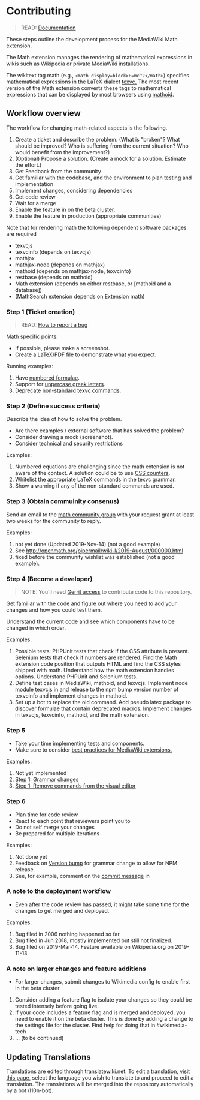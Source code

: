 # Contributing

> READ: [Documentation](https://www.mediawiki.org/wiki/Extension:Math)

These steps outline the development process for the MediaWiki Math extension.

The Math extension manages the rendering of mathematical expressions in wikis such as Wikipedia or private MediaWiki installations.

The wikitext tag math (e.g.,
`<math display=block>E=mc^2</math>`) specifies mathematical expressions in the LaTeX dialect
[texvc.](https://github.com/wikimedia/texvcjs/blob/master/lib/parser.pegjs)
The most recent version of the Math extension converts these tags to mathematical expressions that can be
displayed by most browsers using
[mathoid](https://gitlab.wikimedia.org/repos/mediawiki/services/mathoid).

## Workflow overview

The workflow for changing math-related aspects is the following.

1. Create a ticket and describe the problem.
   (What is "broken"?
   What should be improved?
   Who is suffering from the current situation?
   Who would benefit from the improvement?)
2. (Optional) Propose a solution. (Create a mock for a solution. Estimate the effort.)
3. Get Feedback from the community
4. Get familiar with the codebase, and the environment to plan testing and implementation
5. Implement changes, considering dependencies
6. Get code review
7. Wait for a merge
8. Enable the feature in on the [beta cluster](https://www.mediawiki.org/wiki/Beta_Cluster).
9. Enable the feature in production (appropriate communities)


Note that for rendering math the following dependent software packages are required
* texvcjs
* texvcinfo (depends on texvcjs)
* mathjax
* mathjax-node (depends on mathjax)
* mathoid (depends on mathjax-node, texvcinfo)
* restbase (depends on mathoid)
* Math extension (depends on either restbase, or [mathoid and a database])
* (MathSearch extension depends on Extension math)
### Step 1 (Ticket creation)

> READ: [How to report a bug](https://www.mediawiki.org/wiki/How_to_report_a_bug)

Math specific points:
* If possible, please make a screenshot.
* Create a LaTeX/PDF file to demonstrate what you expect.

Running examples:
1. Have [numbered formulae](https://phabricator.wikimedia.org/T7600).
2. Support for [uppercase greek letters](https://phabricator.wikimedia.org/T218295).
3. Deprecate [non-standard texvc commands](https://phabricator.wikimedia.org/T197842).

### Step 2 (Define success criteria)

Describe the idea of how to solve the problem.

* Are there examples / external software that has solved the problem?
* Consider drawing a mock (screenshot).
* Consider technical and security restrictions

Examples:
1. Numbered equations are challenging since the math extension is not aware of the context. A solution could be to use [CSS counters](https://developer.mozilla.org/en-US/docs/Web/CSS/CSS_Lists_and_Counters/Using_CSS_counters).
2.  Whitelist the appropriate LaTeX commands in the texvc grammar.
3. Show a warning if any of the non-standard commands are used.

### Step 3 (Obtain commuinity consenus)

Send an email to the [math community group](https://meta.wikimedia.org/wiki/Wikimedia_Community_User_Group_Math) with your request grant at least two weeks for the community to reply.

Examples:
1. not yet done (Updated 2019-Nov-14) (not a good example)
2. See http://openmath.org/pipermail/wiki-l/2019-August/000000.html
3. fixed before the community wishlist was established (not a good example).

### Step 4 (Become a developer)
> NOTE: You'll need [Gerrit access](https://www.mediawiki.org/wiki/Developer_access) to contribute code to this repository.

Get familiar with the code and figure out where you need to add your changes and how you could test them.

Understand the current code and see which components have to be changed in which order.

Examples:
1. Possible tests: PHPUnit tests that check if the CSS attribute is present. Selenium tests that check if numbers are rendered. Find the Math extension code position that outputs HTML and find the CSS styles shipped with math. Understand how the math extension handles options. Understand PHPUnit and Selenium tests.
2. Define test cases in MediaWiki, mathoid, and texvcjs. Implement node module texvcjs in and release to the npm bump version number of texvcinfo and implement changes in mathoid.
3. Set up a bot to replace the old command. Add pseudo latex package to discover formulae that contain deprecated macros. Implement changes in texvcjs, texvcinfo, mathoid, and the math extension.

### Step 5

* Take your time implementing tests and components.
* Make sure to consider [best practices for MediaWiki extensions.](https://www.mediawiki.org/wiki/Best_practices_for_extensions)

Examples:
1. Not yet implemented
2. [Step 1: Grammar changes](https://github.com/wikimedia/texvcjs/commit/5b2ce833481616ffcd10502422f7b828a48043f9#diff-84bc28ec886369e8d279d3c006b1134d)
3. [Step 1: Remove commands from the visual editor](https://gerrit.wikimedia.org/r/#/c/mediawiki/extensions/Math/+/440737/)

### Step 6
* Plan time for code review
* React to each point that reviewers point you to
* Do not self merge your changes
* Be prepared for multiple iterations

Examples:
1. Not done yet
2. Feedback on [Version bump](https://github.com/wikimedia/texvcjs/pull/33#issuecomment-531713364) for grammar change to allow for NPM release.
3. See, for example, comment on the [commit message](https://gerrit.wikimedia.org/r/#/c/mediawiki/extensions/Math/+/440737/) in
###  A note to the deployment workflow
* Even after the code review has passed, it might take some time for the changes to get merged and deployed. 

Examples:
1. Bug filed in 2006 nothing happened so far
2. Bug filed in Jun 2018, mostly implemented but still not finalized.
3. Bug filed on 2019-Mar-14. Feature available on Wikipedia.org on 2019-11-13

### A note on larger changes and feature additions
* For larger changes, submit changes to Wikimedia config to enable first in the beta cluster

1. Consider adding a feature flag to isolate your changes so they could be tested intensely before going live.
2. If your code includes a feature flag and is merged and deployed, you need to enable it on the beta cluster.
   This is done by adding a change to the settings file for the cluster.
   Find help for doing that in #wikimedia-tech
3. ... (to be continued)

## Updating Translations
Translations are edited through translatewiki.net. To edit a translation,
[visit this page,](https://translatewiki.net/w/i.php?title=Special:Translate&filter=&group=ext-math&optional=1&task=custom&language=de&action=translate)
select the language you wish to translate to and proceed to edit a translation. The translations will be merged into the repository automatically by a bot (l10n-bot).

